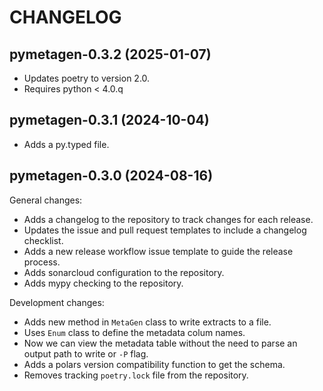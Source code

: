 # CHANGELOG

## pymetagen-0.3.2 (2025-01-07)

- Updates poetry to version 2.0.
- Requires python < 4.0.q 

## pymetagen-0.3.1 (2024-10-04)

- Adds a py.typed file.

## pymetagen-0.3.0 (2024-08-16)

General changes:

- Adds a changelog to the repository to track changes for each release.
- Updates the issue and pull request templates to include a changelog checklist.
- Adds a new release workflow issue template to guide the release process.
- Adds sonarcloud configuration to the repository.
- Adds mypy checking to the repository.

Development changes:

- Adds new method in `MetaGen` class to write extracts to a file.
- Uses `Enum` class to define the metadata colum names.
- Now we can view the metadata table without the need to parse an output path to write or `-P` flag.
- Adds a polars version compatibility function to get the schema.
- Removes tracking `poetry.lock` file from the repository.
